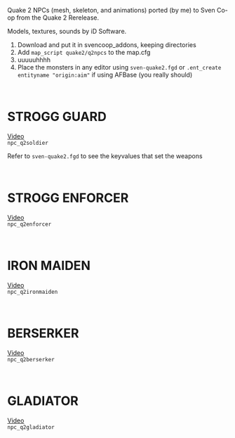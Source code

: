 Quake 2 NPCs (mesh, skeleton, and animations) ported (by me) to Sven Co-op from the Quake 2 Rerelease.  

Models, textures, sounds by iD Software.  


1) Download and put it in svencoop_addons, keeping directories
2) Add `map_script quake2/q2npcs` to the map.cfg
3) uuuuuhhhh
4) Place the monsters in any editor using `sven-quake2.fgd` or `.ent_create entityname "origin:aim"` if using AFBase (you really should)

<BR>


# STROGG GUARD #  
[Video](https://youtu.be/-_un4iP4fSQ?si=OQuB892iQe9vUACN)  
`npc_q2soldier`  

Refer to `sven-quake2.fgd` to see the keyvalues that set the weapons  


<BR>


# STROGG ENFORCER #  
[Video](https://youtu.be/NX65qHFANG4?si=1CG-YtByvuoslJW2)  
`npc_q2enforcer`  


<BR>


# IRON MAIDEN #  
[Video](https://youtu.be/_mOfQfemmFs?si=pDq6O0BbQIZNdi4g)  
`npc_q2ironmaiden`  


<BR>


# BERSERKER #  
[Video](https://youtu.be/R6l1_VMTJeI?si=7GmLt90k4zb9akv2)  
`npc_q2berserker`  


<BR>




# GLADIATOR #  
[Video](https://youtu.be/yO9gGEOXl5k?si=vuvS8mBnJ1117vBe)  
`npc_q2gladiator`  


<BR>

